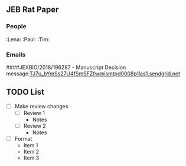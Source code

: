 ## JEB Rat Paper
### People
:Lena: :Paul: :Tim:
### Emails
####JEXBIO/2018/196287 - Manuscript Decision
message:<TJ7u_bYmSs27U4fSmSFZfw@ismtpd0008p1las1.sendgrid.net>

## TODO List
- [ ] Make review changes
  - [ ] Review 1
    - Notes
  - [ ] Review 2
    - Notes 
- [ ] Format
  - Item 1
  - Item 2
  - Item 3
 
